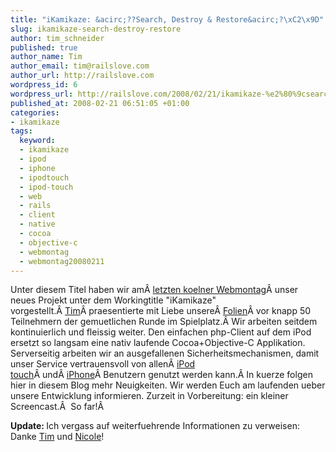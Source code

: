 ```yaml
--- 
title: "iKamikaze: &acirc;??Search, Destroy & Restore&acirc;?\xC2\x9D"
slug: ikamikaze-search-destroy-restore
author: tim_schneider
published: true
author_name: Tim
author_email: tim@railslove.com
author_url: http://railslove.com
wordpress_id: 6
wordpress_url: http://railslove.com/2008/02/21/ikamikaze-%e2%80%9csearch-destroy-restore%e2%80%9d/
published_at: 2008-02-21 06:51:05 +01:00
categories: 
- ikamikaze
tags: 
  keyword: 
  - ikamikaze
  - ipod
  - iphone
  - ipodtouch
  - ipod-touch
  - web
  - rails
  - client
  - native
  - cocoa
  - objective-c
  - webmontag
  - webmontag20080211
---
```

Unter diesem Titel haben wir am&Acirc;&nbsp;<a href="http://www.webmontag.de/doku.php?id=koeln_13" title="webmontag koeln">letzten koelner Webmontag</a>&Acirc;&nbsp;unser neues Projekt unter dem Workingtitle "iKamikaze" vorgestellt.&Acirc;&nbsp;<a href="http://twitter.com/tmschndr" title="twittertim">Tim</a>&Acirc;&nbsp;praesentierte mit Liebe unsere&Acirc;&nbsp;<a href="http://www.slideshare.net/tmschndr/railslove-presents-ikamikaze" title="slideshare webmontag praesentation">Folien</a>&Acirc;&nbsp;vor knapp 50 Teilnehmern der gemuetlichen Runde im Spielplatz.&Acirc;&nbsp;Wir arbeiten seitdem kontinuierlich und fleissig weiter. Den einfachen php-Client auf dem iPod ersetzt so langsam eine nativ laufende Cocoa+Objective-C Applikation. Serverseitig arbeiten wir an ausgefallenen Sicherheitsmechanismen, damit unser Service vertrauensvoll von allen&Acirc;&nbsp;<a href="http://www.apple.com/ipodtouch/" title="ipod touch" target="_blank">iPod touch</a>&Acirc;&nbsp;und&Acirc;&nbsp;<a href="http://www.apple.com/iphone/" title="iphone" target="_blank">iPhone</a>&Acirc;&nbsp;Benutzern genutzt werden kann.&Acirc;&nbsp;In kuerze folgen hier in diesem Blog mehr Neuigkeiten. Wir werden Euch am laufenden ueber unsere Entwicklung informieren. Zurzeit in Vorbereitung: ein kleiner Screencast.&Acirc;&nbsp;
So far!&Acirc;&nbsp;

<strong>Update: </strong>Ich vergass auf weiterfuehrende Informationen zu verweisen: Danke <a href="http://www.tmschndr.de/post/26102458">Tim</a> und <a href="http://www.antischokke.de/2008/02/13/webmontag-da-geht-doch-was/">Nicole</a>!
